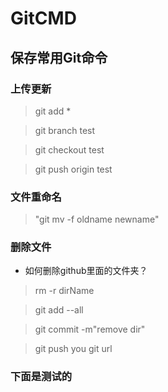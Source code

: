 # GitCMD
## 保存常用Git命令

### 上传更新

>git add *

>git branch test

>git checkout test

>git push origin test

### 文件重命名

>"git mv -f oldname newname" 

### 删除文件
* 如何删除github里面的文件夹？

>rm -r dirName

>git add --all

>git commit -m"remove dir"

>git push you git url


### 下面是测试的



